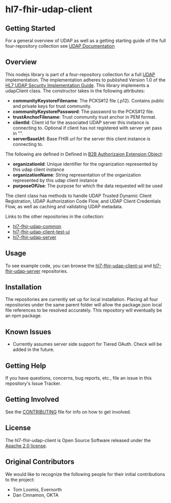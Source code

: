 # hl7-fhir-udap-client

## Getting Started

For a general overview of UDAP as well as a getting starting guide of the full four-repository collection see [UDAP Documentation](https://github.com/Evernorth/hl7-fhir-udap-docs#readme)

## Overview

This nodejs library is part of a four-repository collection for a full [UDAP](https://www.udap.org/) implementation. The implementation adheres to published Version 1.0 of the [HL7 UDAP Security Implementation Guide](http://hl7.org/fhir/us/udap-security/STU1/). This library implements a udapClient class. The constructor takes in the following attributes:
- **communityKeystoreFilename**: The PCKS#12 file (.p12). Contains public and private keys for trust community.
- **communityKeystorePassword**: The password to the PCKS#12 file.
- **trustAnchorFilename**: Trust community trust anchor in PEM format.
- **clientId**: Client id for the associated UDAP server this instance is connecting to. Optional if client has not registered with server yet pass in "".
- **serverBaseUrl**: Base FHIR url for the server this client instance is connecting to.

The following are defined in Defined in [B2B Authorizaion Extension Object](http://hl7.org/fhir/us/udap-security/STU1/b2b.html#b2b-authorization-extension-object):

- **organizationId**: Unique identifier for the ogranization represented by this udap client instance
- **organizationName**: String representation of the organization represented by this udap client instance
- **purposeOfUse**: The purpose for which the data requested will be used

The client class has methods to handle UDAP Trusted Dynamic Client Registration, UDAP Authorization Code Flow, and UDAP Client Credentials Flow, as well as caching and validating UDAP metadata.

Links to the other repositories in the collection:
- [hl7-fhir-udap-common](https://github.com/Evernorth/hl7-fhir-udap-common#readme)
- [hl7-fhir-udap-client-test-ui](https://github.com/Evernorth/hl7-fhir-udap-client-test-ui#readme)
- [hl7-fhir-udap-server](https://github.com/Evernorth/hl7-fhir-udap-server#readme)

## Usage

To see example code, you can browse the [hl7-fhir-udap-client-ui](https://github.com/Evernorth/hl7-fhir-udap-client-ui#readme) and [hl7-fhir-udap-server](https://github.com/Evernorth/hl7-fhir-udap-server#readme) repositories.

## Installation

The repositories are currently set up for local installation. Placing all four repositories under the same parent folder will allow the package.json local file references to be resolved accurately. This repository will eventually be an npm package.

## Known Issues
- Currently assumes server side support for Tiered OAuth.  Check will be added in the future.

## Getting Help

If you have questions, concerns, bug reports, etc.,  file an issue in this repository's Issue Tracker.

## Getting Involved

See the [CONTRIBUTING](CONTRIBUTING.md) file for info on how to get involved.

## License

The hl7-fhir-udap-client is Open Source Software released under the [Apache 2.0 license](https://www.apache.org/licenses/LICENSE-2.0.html).

## Original Contributors

We would like to recognize the following people for their initial contributions to the project: 
 - Tom Loomis, Evernorth
 - Dan Cinnamon, OKTA